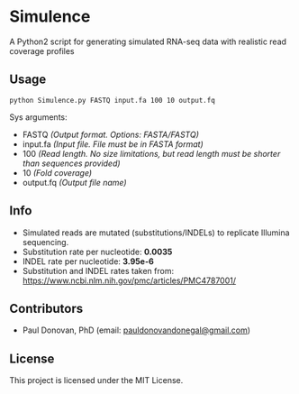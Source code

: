 # Simulence
A Python2 script for generating simulated RNA-seq data with realistic read coverage profiles

## Usage
```
python Simulence.py FASTQ input.fa 100 10 output.fq
```
Sys arguments: 
* FASTQ       _(Output format. Options: FASTA/FASTQ)_
* input.fa    _(Input file. File must be in FASTA format)_
* 100         _(Read length. No size limitations, but read length must be shorter than sequences provided)_
* 10          _(Fold coverage)_
* output.fq   _(Output file name)_

## Info
* Simulated reads are mutated (substitutions/INDELs) to replicate Illumina sequencing.
* Substitution rate per nucleotide: **0.0035**
* INDEL rate per nucleotide: **3.95e-6**
* Substitution and INDEL rates taken from: https://www.ncbi.nlm.nih.gov/pmc/articles/PMC4787001/

## Contributors

* Paul Donovan, PhD (email: pauldonovandonegal@gmail.com)

## License

This project is licensed under the MIT License.
